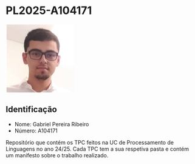 # PL2025-A104171

![](images/author.png)

## Identificação
- Nome: Gabriel Pereira Ribeiro
- Número: A104171

Repositório que contém os TPC feitos na UC de Processamento de Linguagens no ano 24/25.
Cada TPC tem a sua respetiva pasta e contém um manifesto sobre o trabalho realizado.